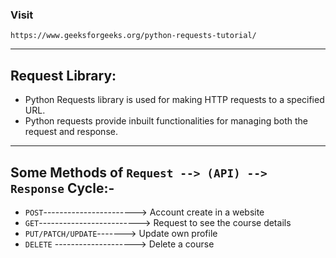 ### Visit
```
https://www.geeksforgeeks.org/python-requests-tutorial/
```

---


## Request Library:

- Python Requests library is used for making HTTP requests to a specified URL.
- Python requests provide inbuilt functionalities for managing both the request and response.

---

## Some Methods of `Request --> (API) --> Response` Cycle:-
* `POST`-----------------------> Account create in a website  
* `GET`-------------------------> Request to see the course details
* `PUT/PATCH/UPDATE`-------> Update own profile    
* `DELETE` --------------------> Delete a course


